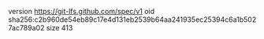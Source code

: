version https://git-lfs.github.com/spec/v1
oid sha256:c2b960de54eb89c17e4d131eb2539b64aa241935ec25394c6a1b5027ac789a02
size 413
